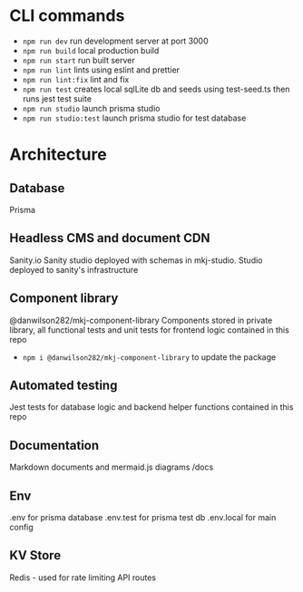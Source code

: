 # CLI commands
- ```npm run dev``` run development server at port 3000
- ```npm run build``` local production build
- ```npm run start``` run built server
- ```npm run lint``` lints using eslint and prettier
- ```npm run lint:fix``` lint and fix
- ```npm run test``` creates local sqlLite db and seeds using test-seed.ts then runs jest test suite
- ```npm run studio``` launch prisma studio
- ```npm run studio:test``` launch prisma studio for test database

# Architecture

## Database
Prisma

## Headless CMS and document CDN
Sanity.io
Sanity studio deployed with schemas in mkj-studio. Studio deployed to sanity's infrastructure

## Component library
@danwilson282/mkj-component-library
Components stored in private library, all functional tests and unit tests for frontend logic contained in this repo
- ```npm i @danwilson282/mkj-component-library``` to update the package

## Automated testing
Jest tests for database logic and backend helper functions contained in this repo

## Documentation
Markdown documents and mermaid.js diagrams
/docs

## Env
.env for prisma database
.env.test for prisma test db
.env.local for main config

## KV Store
Redis - used for rate limiting API routes
